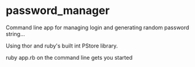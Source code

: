 # password_manager
Command line app for managing login and generating random password string...


Using thor and ruby's built int PStore library.

ruby app.rb on the command line gets you started
